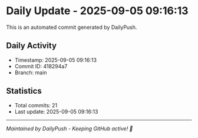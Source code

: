 # Daily Update - 2025-09-05 09:16:13

This is an automated commit generated by DailyPush.

## Daily Activity
- Timestamp: 2025-09-05 09:16:13
- Commit ID: 418294a7
- Branch: main

## Statistics
- Total commits: 21
- Last update: 2025-09-05 09:16:13

---
*Maintained by DailyPush - Keeping GitHub active! 🚀*
